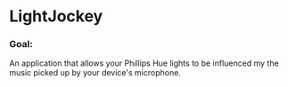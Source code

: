 # LightJockey


### Goal:

An application that allows your Phillips Hue lights to be influenced my the music picked up by your device's microphone.
